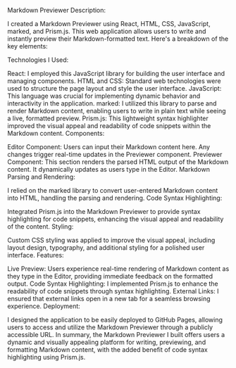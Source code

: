 Markdown Previewer Description:

I created a Markdown Previewer using React, HTML, CSS, JavaScript, marked, and Prism.js. This web application allows users to write and instantly preview their Markdown-formatted text. Here's a breakdown of the key elements:

Technologies I Used:

React: I employed this JavaScript library for building the user interface and managing components.
HTML and CSS: Standard web technologies were used to structure the page layout and style the user interface.
JavaScript: This language was crucial for implementing dynamic behavior and interactivity in the application.
marked: I utilized this library to parse and render Markdown content, enabling users to write in plain text while seeing a live, formatted preview.
Prism.js: This lightweight syntax highlighter improved the visual appeal and readability of code snippets within the Markdown content.
Components:

Editor Component: Users can input their Markdown content here. Any changes trigger real-time updates in the Previewer component.
Previewer Component: This section renders the parsed HTML output of the Markdown content. It dynamically updates as users type in the Editor.
Markdown Parsing and Rendering:

I relied on the marked library to convert user-entered Markdown content into HTML, handling the parsing and rendering.
Code Syntax Highlighting:

Integrated Prism.js into the Markdown Previewer to provide syntax highlighting for code snippets, enhancing the visual appeal and readability of the content.
Styling:

Custom CSS styling was applied to improve the visual appeal, including layout design, typography, and additional styling for a polished user interface.
Features:

Live Preview: Users experience real-time rendering of Markdown content as they type in the Editor, providing immediate feedback on the formatted output.
Code Syntax Highlighting: I implemented Prism.js to enhance the readability of code snippets through syntax highlighting.
External Links: I ensured that external links open in a new tab for a seamless browsing experience.
Deployment:

I designed the application to be easily deployed to GitHub Pages, allowing users to access and utilize the Markdown Previewer through a publicly accessible URL.
In summary, the Markdown Previewer I built offers users a dynamic and visually appealing platform for writing, previewing, and formatting Markdown content, with the added benefit of code syntax highlighting using Prism.js.

